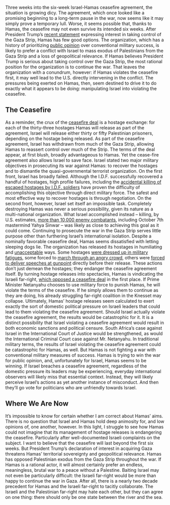 Three weeks into the six-week Israel-Hamas ceasefire agreement, the situation is growing dicy. The agreement, which once looked like a promising beginning to a long-term pause in the war, now seems like it may simply prove a temporary lull. Worse, it seems possible that, thanks to Hamas, the ceasefire may not even survive its intended six weeks.
After President Trump’s [recent statement](https://apnews.com/article/israel-trump-gaza-netanyahu-169d497ac07760ccb9724bef5982338a) expressing interest in taking control of the Gaza Strip, Hamas has few good options. The organization, which has a history of prioritizing [public opinion](https://www.wsj.com/world/middle-east/gaza-chiefs-brutal-calculation-civilian-bloodshed-will-help-hamas-626720e7) over conventional military success, is likely to prefer a conflict with Israel to mass exodus of Palestinians from the Gaza Strip and a loss of geopolitical relevance.
If Hamas believes President Trump is serious about taking control over the Gaza Strip, the most rational position for the organization is to continue the war. That leaves the organization with a conundrum, however: if Hamas violates the ceasefire first, it may well lead to the U.S. directly intervening in the conflict. The pressures being exerted on Hamas, then, seem destined to drive it to do exactly what it appears to be doing: manipulating Israel into violating the ceasefire.

## The Ceasefire
As a reminder, the crux of the [ceasefire deal](https://apnews.com/article/gaza-israel-palestinians-ceasefire-war-cb56a3da64e144492decfffc40c589cf) is a hostage exchange: for each of the thirty-three hostages Hamas will release as part of the agreement, Israel will release either thirty or fifty Palestinian prisoners, depending on the hostage being released. As part of the ceasefire agreement, Israel has withdrawn from much of the Gaza Strip, allowing Hamas to reassert control over much of the Strip.
The terms of the deal appear, at first blush, broadly advantageous to Hamas. Yet the cease-fire agreement also allows Israel to save face. Israel stated two major military objectives in prosecuting its war against Hamas: to recover the hostages and to dismantle the quasi-governmental terrorist organization. On the first front, Israel has broadly failed. Although the I.D.F. successfully recovered a handful of hostages, high profile failures, including the [accidental killing of escaped hostages by I.D.F. soldiers](https://www.cnn.com/2023/12/15/middleeast/idf-accidentally-kills-hostages-gaza/index.html) have proven the difficulty of accomplishing this objective through direct military force. The safest and most effective way to recover hostages is through negotiation.
On the second front, however, Israel set itself an impossible task. Completely destroying Hamas was never a serious possibility, given its nature as a multi-national organization. What Israel accomplished instead – killing, by U.S. estimates, [more than 10,000 enemy combatants](https://www.timesofisrael.com/us-said-to-believe-israel-killed-just-20-30-of-hamas-terrorists-in-gaza-fighting/), including October 7th mastermind Yahya Sinwar – was likely as close to achieving this goal as it could come. Continuing to prosecute the war in the Gaza Strip serves little purpose other than furthering Israel’s international isolation.
Despite a nominally favorable ceasefire deal, Hamas seems dissatisfied with letting sleeping dogs lie. The organization has released its hostages in humiliating and [unacceptable](https://www.cbsnews.com/news/israel-hamas-gaza-ceasefire-3rd-hostage-release-prisoner-exchange/) ways. Some hostages [were dressed up in military fatigues](https://www.bbc.com/news/articles/c6267kyp0eko), some forced to [march through an angry crowd](https://www.cnn.com/2025/01/30/middleeast/israel-gaza-hostage-release-chaos-intl-latam/index.html), others were [forced to deliver speeches at gunpoint](https://www.nytimes.com/2025/02/08/world/middleeast/israel-hamas-hostages-prisoners.html) directly before their release. These actions don’t just demean the hostages; they endanger the ceasefire agreement itself. By turning hostage releases into spectacles, Hamas is vindicating the Israeli far-right, [which opposed a ceasefire deal](https://www.nbcnews.com/news/world/israel-far-right-hostage-families-cease-fire-negotiation-rcna126486) in the first place. If Prime Minister Netanyahu chooses to use military force to punish Hamas, he will violate the terms of the ceasefire. If he simply allows them to continue as they are doing, his already struggling far-right coalition in the Knesset may collapse.
Ultimately, Hamas’ hostage releases seem calculated to exert exactly the sort of domestic political pressure on Israeli leaders that could lead to them violating the ceasefire agreement.
Should Israel actually violate the ceasefire agreement, the results would be catastrophic for it. It is a distinct possibility that Israel violating a ceasefire agreement would result in both economic sanctions and political censure. South Africa’s case against Israel in the International Court of Justice would be strengthened, as would the International Criminal Court case against Mr. Netanyahu.
In traditional military terms, the results of Israel violating the ceasefire agreement could be catastrophic for Hamas, as well. But Hamas is not fighting a war with conventional military measures of success. Hamas is trying to win the war for public opinion, and, unfortunately for Israel, Hamas seems to be winning. If Israel breaches a ceasefire agreement, regardless of the domestic pressure its leaders may be experiencing, everyday international observers will likely miss that essential context. Instead, they will likely perceive Israel’s actions as yet another instance of misconduct. And then they’ll go vote for politicians who are unfriendly towards Israel.

## Where We Are Now
It’s impossible to know for certain whether I am correct about Hamas’ aims. There is no question that Israel and Hamas hold deep animosity for, and low opinions of, one another, however. In this light, I struggle to see how Hamas could not imagine that its management of hostage releases is endangering the ceasefire. Particularly after well-documented Israeli complaints on the subject.
I want to believe that the ceasefire will last beyond the first six weeks. But President Trump’s declaration of interest in acquiring Gaza threatens Hamas’ territorial sovereignty and geopolitical relevance. Hamas has opposed Palestinian exodus from the Gaza Strip throughout the war. If Hamas is a rational actor, it will almost certainly prefer an endless, meaningless, brutal war to a peace without a Palestine.
Baiting Israel may not even be particularly difficult: the Israeli far-right would be more than happy to continue the war in Gaza. After all, there is a nearly two decade precedent for Hamas and the Israeli far-right to tacitly collaborate. The Israeli and the Palestinian far-right may hate each other, but they can agree on one thing: there should only be one state between the river and the sea.